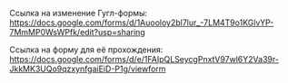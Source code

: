 Ссылка на изменение Гугл-формы: https://docs.google.com/forms/d/1Auooloy2bl7lur_-7LM4T9o1KGlvYP-7MmMP0WsWPfk/edit?usp=sharing

Ссылка на форму для её прохождения: https://docs.google.com/forms/d/e/1FAIpQLSeycgPnxtV97wl6Y2Va39r-JkkMK3UQo9qzxynfgaiEiD-P1g/viewform

